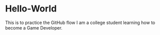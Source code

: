 # Hello-World
This is to practice the GitHub flow
I am a college student learning how to become a Game Developer.
